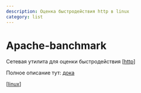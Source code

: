 ```yaml
---
description: Оценка быстродействия http в linux
category: list
---
```

# Apache-banchmark

Сетевая утилита для оценки быстродействия [[http]]

Полное описание тут: [дока](https://httpd.apache.org/docs/2.4/programs/ab.html)

[[linux]]

[//begin]: # "Autogenerated link references for markdown compatibility"
[http]: ../lists/http "Http"
[linux]: ../lists/linux "Linux"
[//end]: # "Autogenerated link references"